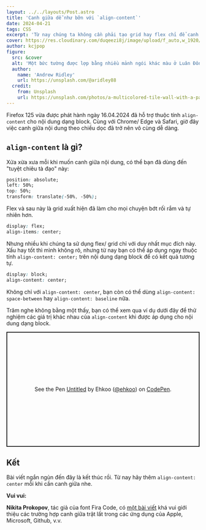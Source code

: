 ```yaml
---
layout: ../../layouts/Post.astro
title: 'Canh giữa dễ như bỡn với `align-content`'
date: 2024-04-21
tags: CSS
excerpt: 'Từ nay chúng ta không cần phải tạo grid hay flex chỉ để canh giữa theo trục dọc nữa.'
cover: https://res.cloudinary.com/duqeezi8j/image/upload/f_auto,w_1920/v1713697136/ehkoo/photo-1458682625221-3a45f8a844c7.jpg
author: kcjpop
figure:
  src: &cover
  alt: 'Một bức tường được lợp bằng nhiều mảnh ngói khác màu ở Luân Đôn, Vương quốc Anh'
  author:
    name: 'Andrew Ridley'
    url: https://unsplash.com/@aridley88
  credit:
    from: Unsplash
    url: https://unsplash.com/photos/a-multicolored-tile-wall-with-a-pattern-of-small-squares-jR4Zf-riEjI
---
```


Firefox 125 vừa được phát hành ngày 16.04.2024 đã hỗ trợ thuộc tính `align-content` cho nội dung dạng block. Cùng với Chrome/ Edge và Safari, giờ đây việc canh giữa nội dung theo chiều dọc đã trở nên vô cùng dễ dàng.

## `align-content` là gì?

Xửa xừa xưa mỗi khi muốn canh giữa nội dung, có thể bạn đã dùng đến "tuyệt chiêu tà đạo" này:

```css
position: absolute;
left: 50%;
top: 50%;
transform: translate(-50%, -50%);
```

Flex và sau này là grid xuất hiện đã làm cho mọi chuyện bớt rối rắm và tự nhiên hơn.

```css
display: flex;
align-items: center;
```

Nhưng nhiều khi chúng ta sử dụng flex/ grid chỉ với duy nhất mục đích này. Xấu hay tốt thì mình không rõ, nhưng từ nay bạn có thể áp dụng ngay thuộc tính `align-content: center;` trên nội dung dạng block để có kết quả tương tự. 

```css
display: block;
align-content: center;
```

Không chỉ với `align-content: center`, bạn còn có thể dùng `align-content: space-between` hay `align-content: baseline` nữa.

Trăm nghe không bằng một thấy, bạn có thể xem qua ví dụ dưới đây để thử nghiệm các giá trị khác nhau của `align-content` khi được áp dụng cho nội dung dạng block.

<p class="codepen" data-height="300" data-default-tab="result" data-slug-hash="NWmEmdz" data-preview="true" data-user="ehkoo" style="height: 300px; box-sizing: border-box; display: flex; align-items: center; justify-content: center; border: 2px solid; margin: 1em 0; padding: 1em;">
  <span>See the Pen <a href="https://codepen.io/ehkoo/pen/NWmEmdz">
  Untitled</a> by Ehkoo (<a href="https://codepen.io/ehkoo">@ehkoo</a>)
  on <a href="https://codepen.io">CodePen</a>.</span>
</p>
<script async src="https://cpwebassets.codepen.io/assets/embed/ei.js"></script>

## Kết

Bài viết ngắn ngủn đến đây là kết thúc rồi. Từ nay hãy thêm `align-content: center` mỗi khi cần canh giữa nhe.

**Vui vui:**

**Nikita Prokopov**, tác giả của font Fira Code, có [một bài viết](https://tonsky.me/blog/centering/) khá vui giới thiệu các trường hợp canh giữa trật lất trong các ứng dụng của Apple, Microsoft, Github, v.v.
